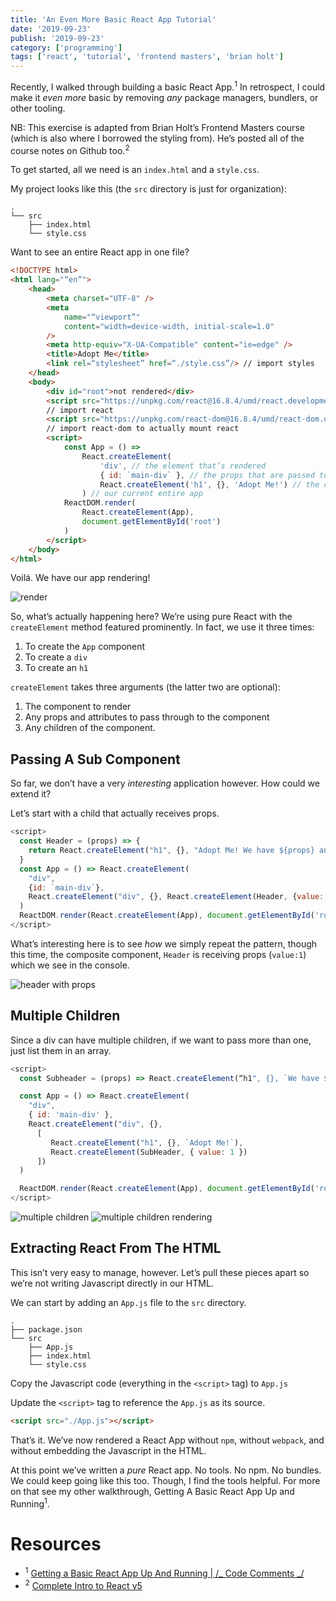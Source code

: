 ```yaml
---
title: 'An Even More Basic React App Tutorial'
date: '2019-09-23'
publish: '2019-09-23'
category: ['programming']
tags: ['react', 'tutorial', 'frontend masters', 'brian holt']
---
```


Recently, I walked through building a basic React App.<sup>1</sup> In retrospect, I could make it _even more_ basic by removing _any_ package managers, bundlers, or other tooling.

NB: This exercise is adapted from Brian Holt’s Frontend Masters course (which is also where I borrowed the styling from). He’s posted all of the course notes on Github too.<sup>2</sup>

To get started, all we need is an `index.html` and a `style.css`.

My project looks like this (the `src` directory is just for organization):

```shell
.
└── src
    ├── index.html
    └── style.css
```

Want to see an entire React app in one file?

```html
<!DOCTYPE html>
<html lang="“en”">
    <head>
        <meta charset="UTF-8" />
        <meta
            name="“viewport”"
            content="width=device-width, initial-scale=1.0"
        />
        <meta http-equiv="X-UA-Compatible" content="ie=edge" />
        <title>Adopt Me</title>
        <link rel=“stylesheet” href=“./style.css”/> // import styles
    </head>
    <body>
        <div id="root">not rendered</div>
        <script src="https://unpkg.com/react@16.8.4/umd/react.development.js"></script>
        // import react
        <script src="https://unpkg.com/react-dom@16.8.4/umd/react-dom.development.js"></script>
        // import react-dom to actually mount react
        <script>
            const App = () =>
                React.createElement(
                    'div', // the element that’s rendered
                    { id: `main-div` }, // the props that are passed to the rendered element
                    React.createElement('h1', {}, 'Adopt Me!') // the children of our element
                ) // our current entire app
            ReactDOM.render(
                React.createElement(App),
                document.getElementById('root')
            )
        </script>
    </body>
</html>
```

Voilá. We have our app rendering!

![render](https://res.cloudinary.com/scweiss1/image/upload/v1593206300/rendering_vyftt4.png)

So, what’s actually happening here? We’re using pure React with the `createElement` method featured prominently. In fact, we use it three times:

1. To create the `App` component
2. To create a `div`
3. To create an `h1`

`createElement` takes three arguments (the latter two are optional):

1. The component to render
2. Any props and attributes to pass through to the component
3. Any children of the component.

## Passing A Sub Component

So far, we don’t have a very _interesting_ application however. How could we extend it?

Let’s start with a child that actually receives props.

```javascript
<script>
  const Header = (props) => {
    return React.createElement("h1", {}, "Adopt Me! We have ${props} animal(s) available")
  }
  const App = () => React.createElement(
    "div",
    {id: `main-div`},
    React.createElement("div", {}, React.createElement(Header, {value: 1}))
  )
  ReactDOM.render(React.createElement(App), document.getElementById('root'))
</script>
```

What’s interesting here is to see _how_ we simply repeat the pattern, though this time, the composite component, `Header` is receiving props (`value:1`) which we see in the console.

![header with props](https://res.cloudinary.com/scweiss1/image/upload/v1593206300/header-with-props_adgogg.png)

## Multiple Children

Since a div can have multiple children, if we want to pass more than one, just list them in an array.

```javascript
<script>
  const Subheader = (props) => React.createElement(“h1", {}, `We have ${props.value} animal(s) available`)

  const App = () => React.createElement(
    "div",
    { id: 'main-div' },
    React.createElement("div", {},
      [
         React.createElement("h1", {}, `Adopt Me!`),
         React.createElement(SubHeader, { value: 1 })
      ])
  )

  ReactDOM.render(React.createElement(App), document.getElementById('root'))
</script>
```

![multiple children](https://res.cloudinary.com/scweiss1/image/upload/v1593206300/multiple-children_n8tom0.png)
![multiple children rendering](https://res.cloudinary.com/scweiss1/image/upload/v1593206300/multiple-children-rendering_njuiq5.png)

## Extracting React From The HTML

This isn’t very easy to manage, however. Let’s pull these pieces apart so we’re not writing Javascript directly in our HTML.

We can start by adding an `App.js` file to the `src` directory.

```shell
.
├── package.json
└── src
    ├── App.js
    ├── index.html
    └── style.css
```

Copy the Javascript code (everything in the `<script>` tag) to `App.js`

Update the `<script>` tag to reference the `App.js` as its source.

```html
<script src="./App.js"></script>
```

That’s it. We’ve now rendered a React App without `npm`, without `webpack`, and without embedding the Javascript in the HTML.

At this point we’ve written a _pure_ React app. No tools. No npm. No bundles. We could keep going like this too. Though, I find the tools helpful. For more on that see my other walkthrough, Getting A Basic React App Up and Running<sup>1</sup>.

# Resources

-   <sup>1</sup> [Getting a Basic React App Up And Running | /_ Code Comments _/](tutorial-basic-react-app/)
-   <sup>2</sup> [Complete Intro to React v5](https://btholt.github.io/complete-intro-to-react-v5/intro)
